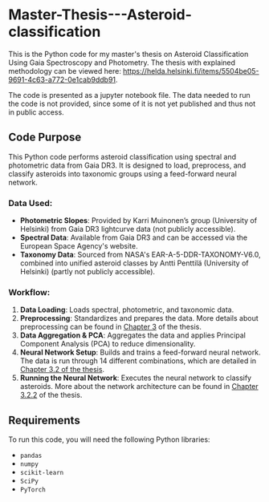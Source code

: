 # Master-Thesis---Asteroid-classification
This is the Python code for my master's thesis on Asteroid Classification Using Gaia Spectroscopy and Photometry. The thesis with explained methodology can be viewed here: https://helda.helsinki.fi/items/5504be05-9691-4c63-a772-0e1cab9ddb91.

The code is presented as a jupyter notebook file. The data needed to run the code is not provided, since some of it is not yet published and thus not in public access.

## Code Purpose

This Python code performs asteroid classification using spectral and photometric data from Gaia DR3. It is designed to load, preprocess, and classify asteroids into taxonomic groups using a feed-forward neural network.

### Data Used:
- **Photometric Slopes**: Provided by Karri Muinonen’s group (University of Helsinki) from Gaia DR3 lightcurve data (not publicly accessible).
- **Spectral Data**: Available from Gaia DR3 and can be accessed via the European Space Agency's website.
- **Taxonomy Data**: Sourced from NASA's EAR-A-5-DDR-TAXONOMY-V6.0, combined into unified asteroid classes by Antti Penttilä (University of Helsinki) (partly not publicly accessible).

### Workflow:
1. **Data Loading**: Loads spectral, photometric, and taxonomic data.
2. **Preprocessing**: Standardizes and prepares the data. More details about preprocessing can be found in [Chapter 3](https://helda.helsinki.fi/items/5504be05-9691-4c63-a772-0e1cab9ddb91) of the thesis.
3. **Data Aggregation & PCA**: Aggregates the data and applies Principal Component Analysis (PCA) to reduce dimensionality.
4. **Neural Network Setup**: Builds and trains a feed-forward neural network. The data is run through 14 different combinations, which are detailed in [Chapter 3.2 of the thesis](https://helda.helsinki.fi/items/5504be05-9691-4c63-a772-0e1cab9ddb91).
5. **Running the Neural Network**: Executes the neural network to classify asteroids. More about the network architecture can be found in [Chapter 3.2.2](https://helda.helsinki.fi/items/5504be05-9691-4c63-a772-0e1cab9ddb91) of the thesis.

## Requirements

To run this code, you will need the following Python libraries:
- `pandas`
- `numpy`
- `scikit-learn`
- `SciPy`
- `PyTorch`
